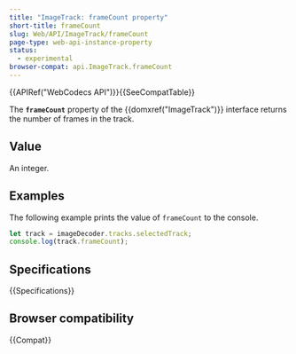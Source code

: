 ```yaml
---
title: "ImageTrack: frameCount property"
short-title: frameCount
slug: Web/API/ImageTrack/frameCount
page-type: web-api-instance-property
status:
  - experimental
browser-compat: api.ImageTrack.frameCount
---
```


{{APIRef("WebCodecs API")}}{{SeeCompatTable}}

The **`frameCount`** property of the {{domxref("ImageTrack")}} interface returns the number of frames in the track.

## Value

An integer.

## Examples

The following example prints the value of `frameCount` to the console.

```js
let track = imageDecoder.tracks.selectedTrack;
console.log(track.frameCount);
```

## Specifications

{{Specifications}}

## Browser compatibility

{{Compat}}

